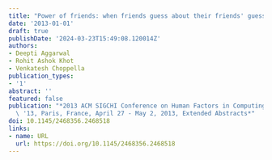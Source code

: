 ```yaml
---
title: "Power of friends: when friends guess about their friends' guess"
date: '2013-01-01'
draft: true
publishDate: '2024-03-23T15:49:08.120014Z'
authors:
- Deepti Aggarwal
- Rohit Ashok Khot
- Venkatesh Choppella
publication_types:
- '1'
abstract: ''
featured: false
publication: "*2013 ACM SIGCHI Conference on Human Factors in Computing Systems, CHI\
  \ '13, Paris, France, April 27 - May 2, 2013, Extended Abstracts*"
doi: 10.1145/2468356.2468518
links:
- name: URL
  url: https://doi.org/10.1145/2468356.2468518
---
```


